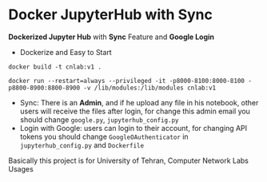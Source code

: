 # Docker JupyterHub with Sync
**Dockerized Jupyter Hub** with **Sync** Feature and **Google Login**
- Dockerize and Easy to Start
```bashscript
docker build -t cnlab:v1 .

docker run --restart=always --privileged -it -p8000-8100:8000-8100 -p8800-8900:8800-8900 -v /lib/modules:/lib/modules cnlab:v1
```
- Sync: There is an **Admin**, and if he upload any file in his notebook, other users will receive the files after login, for change this admin email you should change `google.py`, `jupyterhub_config.py`
- Login with Google: users can login to their account, for changing API tokens you should change `GoogleOAuthenticator` in `jupyterhub_config.py` and `Dockerfile`

Basically this project is for University of Tehran, Computer Network Labs Usages
